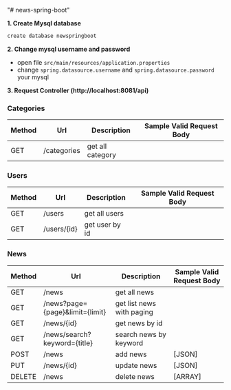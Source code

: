 "# news-spring-boot"

**1. Create Mysql database**
```bash
create database newspringboot
```

**2. Change mysql username and password**
- open file ```src/main/resources/application.properties```
- change `spring.datasource.username` and `spring.datasource.password` your mysql

**3. Request Controller (http://localhost:8081/api)**

### Categories
| Method | 				Url 				| 		Description 		| Sample Valid Request Body |
|--------|----------------------------------|---------------------------|---------------------------|
| GET | /categories | get all category | |


### Users
| Method | 				Url 				| 		Description 		| Sample Valid Request Body |
|--------|----------------------------------|---------------------------|---------------------------|
| GET | /users | get all users | |
| GET | /users/{id} | get user by id | |


### News
| Method | 				Url 				| 		Description 		| Sample Valid Request Body |
|--------|----------------------------------|---------------------------|---------------------------|
| GET | /news | get all news | |
| GET | /news?page={page}&limit={limit} | get list news with paging | |
| GET | /news/{id} | get news by id | |
| GET | /news/search?keyword={title} | search news by keyword | |
| POST | /news | add news | [JSON] |
| PUT | /news/{id} | update news | [JSON] |
| DELETE | /news | delete news | [ARRAY] |
